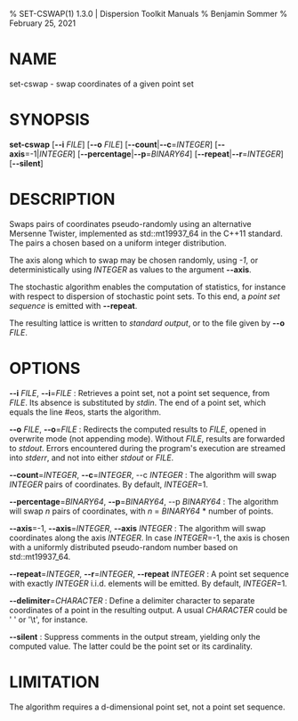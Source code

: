 % SET-CSWAP(1) 1.3.0 | Dispersion Toolkit Manuals
% Benjamin Sommer
% February 25, 2021

# NAME

set-cswap - swap coordinates of a given point set

# SYNOPSIS

**set-cswap** [**\--i** *FILE*] [**\--o** *FILE*]  [**\--count**|**\--c**=*INTEGER*] [**\--axis**=-1|*INTEGER*] [**\--percentage**|**\--p**=*BINARY64*] [**\--repeat**|**\--r**=*INTEGER*] [**\--silent**]

# DESCRIPTION

Swaps pairs of coordinates pseudo-randomly using an alternative Mersenne Twister, implemented as std::mt19937_64 in the C++11 standard. The pairs a chosen based on a uniform integer distribution.

The axis along which to swap may be chosen randomly, using *-1*, or deterministically using *INTEGER* as values to the argument **\--axis**.

The stochastic algorithm enables the computation of statistics, for instance with respect to dispersion of stochastic point sets. To this end, a *point set sequence* is emitted with **\--repeat**.

The resulting lattice is written to *standard output*, or to the file given by **\--o** *FILE*.

# OPTIONS

**\--i** *FILE*, **\--i**=*FILE*
:   Retrieves a point set, not a point set sequence, from *FILE*. Its absence is substituted by *stdin*. The end of a point set, which equals the line #eos, starts the algorithm.

**\--o** *FILE*, **\--o**=*FILE*
:   Redirects the computed results to *FILE*, opened in overwrite mode (not appending mode). Without *FILE*, results are forwarded to *stdout*. Errors encountered during the program's execution are streamed into *stderr*, and not into either *stdout* or *FILE*.

**\--count**=*INTEGER*, **\--c**=*INTEGER*, --c *INTEGER*
:   The algorithm will swap *INTEGER* pairs of coordinates. By default, *INTEGER*=1.

**\--percentage**=*BINARY64*, **\--p**=*BINARY64*, --p *BINARY64*
:   The algorithm will swap *n* pairs of coordinates, with *n* = *BINARY64* * number of points.

**\--axis**=-1, **\--axis**=*INTEGER*,  **\--axis** *INTEGER*
:   The algorithm will swap coordinates along the axis *INTEGER*. In case *INTEGER*=-1, the axis is chosen with a uniformly distributed pseudo-random number based on std::mt19937_64.

**\--repeat**=*INTEGER*, **\--r**=*INTEGER*,  **\--repeat** *INTEGER*
:   A point set sequence with exactly *INTEGER* i.i.d. elements will be emitted. By default, *INTEGER*=1.

**\--delimiter**=*CHARACTER*
:   Define a delimiter character to separate coordinates of a point in the resulting output. A usual *CHARACTER* could be \' \' or \'\\t\', for instance.

**\--silent**
:   Suppress comments in the output stream, yielding only the computed value. The latter could be the point set or its cardinality.

# LIMITATION

The algorithm requires a d-dimensional point set, not a point set sequence.